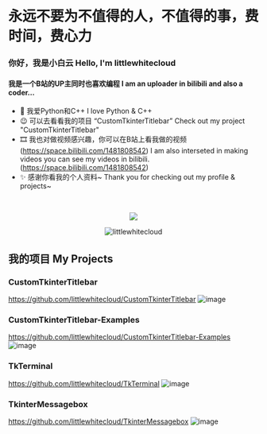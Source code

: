 # 永远不要为不值得的人，不值得的事，费时间，费心力
### 你好，我是小白云 Hello, I'm littlewhitecloud
#### 我是一个B站的UP主同时也喜欢编程 I am an uploader in bilibili and also a coder...

- 🧾 我爱Python和C++ I love Python & C++
- 😉 可以去看看我的项目 “CustomTkinterTitlebar” Check out my project "CustomTkinterTitlebar"
- 🎞 我也对做视频感兴趣，你可以在B站上看我做的视频 (https://space.bilibili.com/1481808542) I am also interseted in making videos you can see my videos in bilibili. (https://space.bilibili.com/1481808542)
- ✨ 感谢你看我的个人资料~ Thank you for checking out my profile & projects~

<br>
  <p align="center">
  <img src="https://github-readme-stats.vercel.app/api?username=littlewhitecloud&show_icons=true&count_private=true&custom_title=My%20GitHub%20stats&bg_color=30,7200BF,AD39B7&icon_color=fafafa&text_color=fafafa&title_color=fafafa&border_color=290079&border_radius=14&include_all_commits=true&line_height=30">
  </p>
<p>
  <p align="center">
  <img src="https://github-readme-stats.vercel.app/api/top-langs?username=littlewhitecloud&show_icons=true&count_private=true&custom_title=Most%20Use%20Language&bg_color=30,7043C9,AD39B7&icon_color=fafafa&text_color=fafafa&title_color=fafafa&border_color=290079&border_radius=14&line_height=30" alt = "littlewhitecloud"/>
    </p>
</p>

## 我的项目 My Projects
### CustomTkinterTitlebar
https://github.com/littlewhitecloud/CustomTkinterTitlebar
![image](https://github.com/littlewhitecloud/littlewhitecloud/assets/71159641/f42516d3-ec7e-4138-87be-1315c4cbbf8b)
### CustomTkinterTitlebar-Examples
https://github.com/littlewhitecloud/CustomTkinterTitlebar-Examples
![image](https://github.com/littlewhitecloud/littlewhitecloud/assets/71159641/635b47ec-486a-40cf-a772-dc5e87e9a7cd)
### TkTerminal
https://github.com/littlewhitecloud/TkTerminal
![image](https://github.com/littlewhitecloud/littlewhitecloud/assets/71159641/2edc0bc4-4d58-4433-b4f5-8a61bf6dc4ba)
### TkinterMessagebox
https://github.com/littlewhitecloud/TkinterMessagebox
![image](https://github.com/littlewhitecloud/littlewhitecloud/assets/71159641/825bf1f6-26a4-4412-b76a-d2241b4a8eda)
